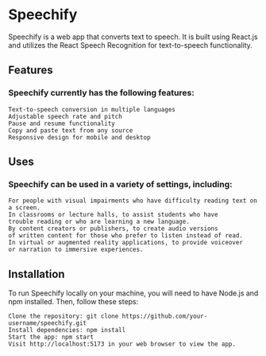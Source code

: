 # Speechify

Speechify is a web app that converts text to speech. It is built using React.js and utilizes the React Speech Recognition for text-to-speech functionality.

## Features

### Speechify currently has the following features:

    Text-to-speech conversion in multiple languages
    Adjustable speech rate and pitch
    Pause and resume functionality
    Copy and paste text from any source
    Responsive design for mobile and desktop

## Uses

### Speechify can be used in a variety of settings, including:

    For people with visual impairments who have difficulty reading text on a screen.
    In classrooms or lecture halls, to assist students who have
    trouble reading or who are learning a new language.
    By content creators or publishers, to create audio versions
    of written content for those who prefer to listen instead of read.
    In virtual or augmented reality applications, to provide voiceover
    or narration to immersive experiences.

## Installation

To run Speechify locally on your machine, you will need to have Node.js and npm installed. Then, follow these steps:

    Clone the repository: git clone https://github.com/your-username/speechify.git
    Install dependencies: npm install
    Start the app: npm start
    Visit http://localhost:5173 in your web browser to view the app.
